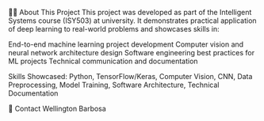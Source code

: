 👨‍💻 About This Project
This project was developed as part of the Intelligent Systems course (ISY503) at university. It demonstrates practical application of deep learning to real-world problems and showcases skills in:

End-to-end machine learning project development
Computer vision and neural network architecture design
Software engineering best practices for ML projects
Technical communication and documentation

Skills Showcased: Python, TensorFlow/Keras, Computer Vision, CNN, Data Preprocessing, Model Training, Software Architecture, Technical Documentation


📧 Contact
Wellington Barbosa
<!-- 
GitHub: @barbosa-wellington
LinkedIn: [Your LinkedIn Profile]
Email: [your.email@example.com] -->